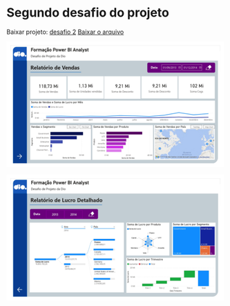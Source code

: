 # Segundo desafio do projeto
Baixar projeto: [desafio 2](2%20desafio%20de%20projeto.pbix)
<a href="2 desafio de projeto.pbix" download>Baixar o arquivo</a>

![Primeira Página](img/pagina_1.jpg)

![Segunda Página](img/pagina_2.jpg)
